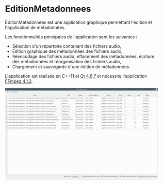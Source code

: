 # EditionMetadonnees

EditionMetadonnees est une application graphique permettant l'édition et l'application de métadonnées.

Les fonctionnalités principales de l'application sont les suivantes :

 - Sélection d'un répertoire contenant des fichiers audio,
 - Édition graphique des métadonnées des fichiers audio,
 - Réencodage des fichiers audio, effacement des métadonnées, écriture des métadonnées et réorganisation des fichiers audio,
 - Chargement et sauvegarde d'une édition de métadonnées.

L'application est réalisée en C++11 et [Qt 4.8.7](https://download.qt.io/archive/qt/4.8/4.8.7/) et nécessite l'application [FFmpeg 4.1.3](https://ffmpeg.org/download.html).

![](./documentation/EditionMetadonnees.png "EditionMetadonnees")
